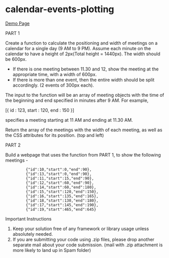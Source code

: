 
# calendar-events-plotting

<p>
<a href="https://gotogsk85.github.io/calendar-events-plotting/test.html">Demo Page</a>
</p>
PART 1
 
Create a function to calculate the positioning and width of meetings on a calendar for a single day (9 AM to 9 PM). Assume each minute on the calendar to have a height of 2px(Total height = 1440px). The width should be 600px. 
 
- If there is one meeting between 11.30 and 12, show the meeting at the appropriate time, with a width of 600px.
- If there is more than one event, then the entire width should be split accordingly. (2 events of 300px each).
 
The input to the function will be an array of meeting objects with the time of the beginning and end specified in minutes after 9 AM. For example, 
 
[{
id : 123, start : 120, end : 150
}]
 
specifies a meeting starting at 11 AM and ending at 11.30 AM. 
 
Return the array of the meetings with the width of each meeting, as well as the CSS attributes for its position. (top and left)
 
PART 2
 
Build a webpage that uses the function from PART 1, to show the following meetings - 
 
			 {"id":10,"start":0,"end":90},
			 {"id":13,"start":0,"end":90},
			 {"id":11,"start":15,"end":90},
			 {"id":12,"start":60,"end":90},
			 {"id":14,"start":60,"end":180},
			 {"id":15,"start":120,"end":150},
			 {"id":16,"start":135,"end":165},
			 {"id":18,"start":130,"end":180},
			 {"id":17,"start":145,"end":190},
			 {"id":19,"start":465,"end":645}
 

Important Instructions
1) Keep your solution free of any framework or library usage unless absolutely needed.
2) If you are submitting your code using .zip files, please drop another separate mail about your code submission. (mail with .zip attachment is more likely to land up in Spam folder)
